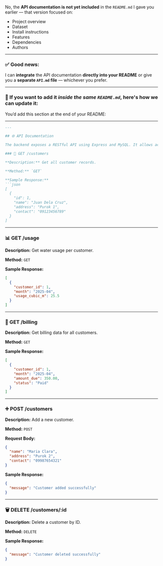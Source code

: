 No, the **API documentation is not yet included** in the `README.md` I gave you earlier — that version focused on:

* Project overview
* Dataset
* Install instructions
* Features
* Dependencies
* Authors

---

### ✅ Good news:

I can **integrate** the API documentation **directly into your README** or give you a **separate `API.md` file** — whichever you prefer.

---

### 🔧 If you want to add it *inside the same `README.md`*, here's how we can update it:

You’d add this section at the end of your README:

---

````markdown
---

## 🌐 API Documentation

The backend exposes a RESTful API using Express and MySQL. It allows access to customer records, water usage data, and billing details.

### 📄 GET /customers

**Description:** Get all customer records.

**Method:** `GET`

**Sample Response:**
```json
[
  {
    "id": 1,
    "name": "Juan Dela Cruz",
    "address": "Purok 1",
    "contact": "09123456789"
  }
]
````

---

### 📊 GET /usage

**Description:** Get water usage per customer.

**Method:** `GET`

**Sample Response:**

```json
[
  {
    "customer_id": 1,
    "month": "2025-04",
    "usage_cubic_m": 25.5
  }
]
```

---

### 💸 GET /billing

**Description:** Get billing data for all customers.

**Method:** `GET`

**Sample Response:**

```json
[
  {
    "customer_id": 1,
    "month": "2025-04",
    "amount_due": 350.00,
    "status": "Paid"
  }
]
```

---

### ➕ POST /customers

**Description:** Add a new customer.

**Method:** `POST`

**Request Body:**

```json
{
  "name": "Maria Clara",
  "address": "Purok 2",
  "contact": "09987654321"
}
```

**Sample Response:**

```json
{
  "message": "Customer added successfully"
}
```

---

### 🗑 DELETE /customers/\:id

**Description:** Delete a customer by ID.

**Method:** `DELETE`

**Sample Response:**

```json
{
  "message": "Customer deleted successfully"
}
```

